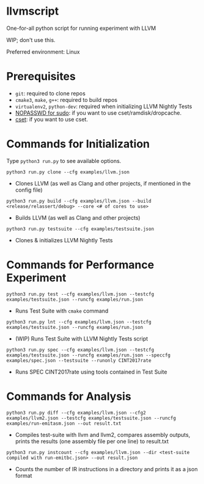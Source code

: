 # llvmscript

One-for-all python script for running experiment with LLVM

WIP; don't use this.

Preferred environment: Linux

# Prerequisites

- `git`: required to clone repos
- `cmake3`, `make`, `g++`: required to build repos
- `virtualenv2`, `python-dev`: required when initializing LLVM Nightly Tests
- [NOPASSWD for sudo](https://askubuntu.com/questions/147241/execute-sudo-without-password): if you want to use cset/ramdisk/dropcache.
- [cset](https://stackoverflow.com/questions/11111852/how-to-shield-a-cpu-from-the-linux-scheduler-prevent-it-scheduling-threads-onto): if you want to use cset.


# Commands for Initialization

Type `python3 run.py` to see available options.


```
python3 run.py clone --cfg examples/llvm.json
```

- Clones LLVM (as well as Clang and other projects, if mentioned in the config file)


```
python3 run.py build --cfg examples/llvm.json --build <release/relassert/debug> --core <# of cores to use>
```

- Builds LLVM (as well as Clang and other projects)


```
python3 run.py testsuite --cfg examples/testsuite.json
```

- Clones & initializes LLVM Nightly Tests


# Commands for Performance Experiment

```
python3 run.py test --cfg examples/llvm.json --testcfg examples/testsuite.json --runcfg examples/run.json
```

- Runs Test Suite with `cmake` command


```
python3 run.py lnt --cfg examples/llvm.json --testcfg examples/testsuite.json --runcfg examples/run.json
```

- (WIP) Runs Test Suite with LLVM Nightly Tests script


```
python3 run.py spec --cfg examples/llvm.json --testcfg examples/testsuite.json --runcfg examples/run.json --speccfg examples/spec.json --testsuite --runonly CINT2017rate
```

- Runs SPEC CINT2017rate using tools contained in Test Suite


# Commands for Analysis


```
python3 run.py diff --cfg examples/llvm.json --cfg2 examples/llvm2.json --testcfg examples/testsuite.json --runcfg examples/run-emitasm.json --out result.txt
```

- Compiles test-suite with llvm and llvm2, compares assembly outputs, prints the results (one assembly file per one line) to result.txt


```
python3 run.py instcount --cfg examples/llvm.json --dir <test-suite compiled with run-emitbc.json> --out result.json
```

- Counts the number of IR instructions in a directory and prints it as a json format
